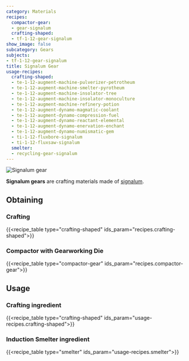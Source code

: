 ```yaml
---
category: Materials
recipes:
  compactor-gear:
  - gear-signalum
  crafting-shaped:
  - tf-1-12-gear-signalum
show_image: false
subcategory: Gears
subjects:
- tf-1-12-gear-signalum
title: Signalum Gear
usage-recipes:
  crafting-shaped:
  - te-1-12-augment-machine-pulverizer-petrotheum
  - te-1-12-augment-machine-smelter-pyrotheum
  - te-1-12-augment-machine-insolator-tree
  - te-1-12-augment-machine-insolator-monoculture
  - te-1-12-augment-machine-refinery-potion
  - te-1-12-augment-dynamo-magmatic-coolant
  - te-1-12-augment-dynamo-compression-fuel
  - te-1-12-augment-dynamo-reactant-elemental
  - te-1-12-augment-dynamo-enervation-enchant
  - te-1-12-augment-dynamo-numismatic-gem
  - ti-1-12-fluxbore-signalum
  - ti-1-12-fluxsaw-signalum
  smelter:
  - recycling-gear-signalum
---
```


![Signalum gear](/images/docs/1.12/thermal-foundation/gear-signalum.png)


**Signalum gears** are crafting materials made of
[signalum](../signalum-ingot/).


Obtaining
---------

### Crafting
{{<recipe_table type="crafting-shaped" ids_param="recipes.crafting-shaped">}}

### Compactor with Gearworking Die
{{<recipe_table type="compactor-gear" ids_param="recipes.compactor-gear">}}


Usage
-----

### Crafting ingredient
{{<recipe_table type="crafting-shaped" ids_param="usage-recipes.crafting-shaped">}}

### Induction Smelter ingredient
{{<recipe_table type="smelter" ids_param="usage-recipes.smelter">}}
